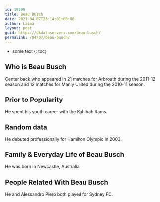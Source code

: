 ```yaml
---
id: 19599
title: Beau Busch
date: 2021-04-07T23:14:01+00:00
author: Laima
layout: post
guid: https://ukdataservers.com/beau-busch/
permalink: /04/07/beau-busch/
---
```


* some text
{: toc}


## Who is Beau Busch
                  
                  
                  
Center back who appeared in 21 matches for Arbroath during the 2011-12 season and 12 matches for Manly United during the 2010-11 season.
                  
              
            
              
            
                
                
                
## Prior to Popularity
                  
                  
                  
He spent his youth career with the Kahibah Rams.
                  
              
            
              
            
                
                
                
## Random data
                  
                  
                  
He debuted professionally for Hamilton Olympic in 2003.
                  
              
            
              
            
                
                
                
## Family & Everyday Life of Beau Busch
                  
                  
                  
He was born in Newcastle, Australia.
                  
              
            
              
            
                
                
                
## People Related With Beau Busch
                  
                  
                  
He and Alessandro Piero both played for Sydney FC.
                  
              
            
              
            
                
              
            
              
              
            
            
              
            
          
          
          